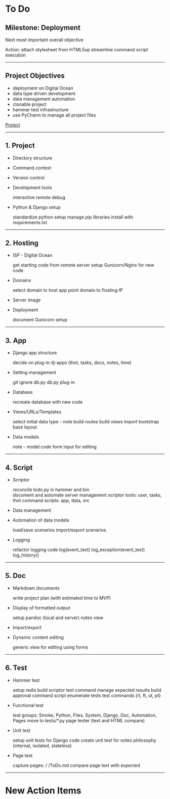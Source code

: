 # To Do

## Milestone:  Deployment 

Next most important overall objective

Action:
    attach stylesheet from HTML5up
    streamline command script execution

   

---

## Project Objectives

* deployment on Digital Ocean
* data type driven development
* data management automation
* clonable project
* hammer test infrastructure
* use PyCharm to manage all project files

[Project](Project)

---

## 1. Project

* Directory structure

* Command context

* Version control

* Development tools

    interactive remote debug

* Python & Django setup

    standardize python setup
    manage pip libraries
    install with requirements.txt

---

## 2. Hosting

* ISP - Digital Ocean

    get starting code from remote server
    setup Gunicorn/Nginx for new code

* Domains

    select domain to host app
    point domain to floating IP

* Server image

* Deployment

    document Gunicorn setup

---

## 3. App

* Django app structure

    decide on plug-in dj-apps (thot, tasks, docs, notes, time)

* Setting management

    git ignore db.py
    db.py plug-in

* Database

    recreate database with new code

* Views/URLs/Templates

    select initial data type - note
    build routes
    build views
    import bootstrap
    base layout

* Data models

    note - model code
    form input for editing

---

## 4. Script

* Scriptor

    reconcile todo.py in hammer and bin   
    document and automate server management
    scriptor tools: user, tasks, thot
    command scripts: app, data, src


* Data management


* Automation of data models

    load/save scenarios
    import/export scenarios

* Logging

    refactor logging code
    log(event_text)
    log_exception(event_text)
    log_history()

---

## 5. Doc

* Markdown documents

    write project plan (with estimated time to MVP)
        

* Display of formatted output

    setup pandoc (local and server)
    notes view

* Import/export

* Dynamic content editing

    generic view for editing using forms


---

## 6. Test

* Hammer test
    
    setup redis
    build scriptor test command
    manage expected results
    build approval command script
    enumerate tests
    test commands (rt, ft, ut, pt)
 
* Functional test

    test groups: 
        Smoke, Python, Files, System, Django, Doc, Automation, Pages
    move to tests/*.py
    page tester (text and HTML compare)
       
* Unit test

    setup unit tests for Django code
    create unit test for notes
    philosophy (internal, isolated, stateless)

* Page test

    capture pages: / /ToDo.md
    compare page text with expected
    

---

# New Action Items

